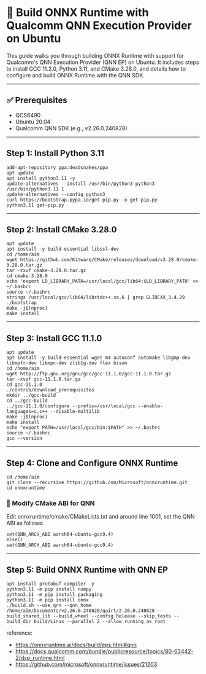 # 🧠 Build ONNX Runtime with Qualcomm QNN Execution Provider on Ubuntu
This guide walks you through building ONNX Runtime with support for Qualcomm's QNN Execution Provider (QNN EP) on Ubuntu. It includes steps to install GCC 11.2.0, Python 3.11, and CMake 3.28.0, and details how to configure and build ONNX Runtime with the QNN SDK.

---

## ✅ Prerequisites
* QCS6490
* Ubuntu 20.04
* Qualcomm QNN SDK (e.g., v2.26.0.240828)

---

## Step 1: Install Python 3.11
```
add-apt-repository ppa:deadsnakes/ppa
apt update
apt install python3.11 -y
update-alternatives --install /usr/bin/python3 python3 /usr/bin/python3.11 1
update-alternatives --config python3
curl https://bootstrap.pypa.io/get-pip.py -o get-pip.py
python3.11 get-pip.py
```

---

## Step 2: Install CMake 3.28.0
```
apt update
apt install -y build-essential libssl-dev
cd /home/aim
wget https://github.com/Kitware/CMake/releases/download/v3.28.0/cmake-3.28.0.tar.gz
tar -zxvf cmake-3.28.0.tar.gz
cd cmake-3.28.0
echo 'export LD_LIBRARY_PATH=/usr/local/gcc/lib64:$LD_LIBRARY_PATH' >> ~/.bashrc
source ~/.bashrc
strings /usr/local/gcc/lib64/libstdc++.so.6 | grep GLIBCXX_3.4.29
./bootstrap
make -j$(nproc)
make install
```

---

## Step 3: Install GCC 11.1.0
```
apt update
apt install -y build-essential wget m4 autoconf automake libgmp-dev libmpfr-dev libmpc-dev zlib1g-dev flex bison
cd /home/aim
wget http://ftp.gnu.org/gnu/gcc/gcc-11.1.0/gcc-11.1.0.tar.gz
tar -xvzf gcc-11.1.0.tar.gz
cd gcc-11.1.0
./contrib/download_prerequisites
mkdir ../gcc-build
cd ../gcc-build
../gcc-11.1.0/configure --prefix=/usr/local/gcc --enable-languages=c,c++ --disable-multilib
make -j$(nproc)
make install
echo "export PATH=/usr/local/gcc/bin:$PATH" >> ~/.bashrc
source ~/.bashrc
gcc --version
```

---

## Step 4: Clone and Configure ONNX Runtime
```
cd /home/aim
git clone --recursive https://github.com/Microsoft/onnxruntime.git
cd onnxruntime
```
### 🔧 Modify CMake ABI for QNN
Edit onnxruntime/cmake/CMakeLists.txt and around line 1001, set the QNN ABI as follows:
```
set(QNN_ARCH_ABI aarch64-ubuntu-gcc9.4)
else()
set(QNN_ARCH_ABI aarch64-ubuntu-gcc9.4)
```

---

## Step 5: Build ONNX Runtime with QNN EP
```
apt install protobuf-compiler -y
python3.11 -m pip install numpy
python3.11 -m pip install packaging
python3.11 -m pip install onnx
./build.sh --use_qnn --qnn_home /home/aim/Documents/v2.26.0.240828/qairt/2.26.0.240828 --build_shared_lib --build_wheel --config Release --skip_tests --build_dir build/Linux --parallel 2 --allow_running_as_root
```

reference: 
* https://onnxruntime.ai/docs/build/eps.html#qnn
* https://docs.qualcomm.com/bundle/publicresource/topics/80-63442-2/dsp_runtime.html
* https://github.com/microsoft/onnxruntime/issues/21203
